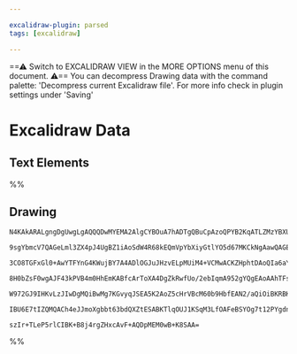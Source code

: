 ```yaml
---

excalidraw-plugin: parsed
tags: [excalidraw]

---
```

==⚠  Switch to EXCALIDRAW VIEW in the MORE OPTIONS menu of this document. ⚠== You can decompress Drawing data with the command palette: 'Decompress current Excalidraw file'. For more info check in plugin settings under 'Saving'


# Excalidraw Data

## Text Elements
%%
## Drawing
```compressed-json
N4KAkARALgngDgUwgLgAQQQDwMYEMA2AlgCYBOuA7hADTgQBuCpAzoQPYB2KqATLZMzYBXUtiRoIACyhQ4zZAHoFAc0JRJQgEYA6bGwC2CgF7N6hbEcK4OCtptbErHALRY8RMpWdx8Q1TdIEfARcZgRmBShcZQUebQBGAFZtAGYaOiCEfQQOKGZuAG1wMFAwMogSbghsACUARxTiTAAzfP5y2EQqqCwodLLITG4eAA4ATm0AdjGZkcnpnjGANjnE

9sgYbmcV7QAGeLml3ZX4pJ4UgBZ1iAoSdW4R68kEQmVpYbXiyGtlYO5d67MKCkNgAawQAGE2Pg2KQqgBieIIJFI/rlTS4bCg5QgoQcYhQmFwiTA6zMOC4QK5NGQZqEfD4ADKsD+EkEHhpECBIPBAHU7pJhoDgWCEMyYKz0OzKtdcW8OOF8mh4tc2BTsGpNsrdgCvhAccI4ABJYhK1AFAC612a5GyJu4HCEDOuhHxWCquF2nNx+IVzDNjuderCCGI

3CO8TGFxGl0+AwYTFYnG4KWujBY7A4ADlOGJuJHzvELpMUiM4+VCMwACKZHphtDAoQIa6aYT4gCiwWyuQDTvw1yEcGIuDr+cmiTLuwuYySZaueqIHFBDr71xhWND3GaBDC1x6mD6Em9lAAKr0qpzmpwoIzCEZxLxdfGr7kAGK4fT0rWocuQfdQABBIhlC4CRgmaPo0yYKBzAIIDXlA9AoDVTk9FyXBXSYe00EDfs9VhV5XQIM8Dwva5cCEZCanCO

8H0bZsF0wgAJF43kPVB4m0HhEmKABfcArToXA4DgZkRwfUo/2ebIqmA952gYQgEAoAAhTFsR9AloVhBFmj0/S0WqEQqSgI0en0ZkeUhbTiXQRFkQcwzsGMnJTPMtSsQNPEtKJbpyA4clKVcpyXNyMyslfekmRZB8uWhGViiM0gTPCiyRT5AUhUS5zktc1LLNFcVJTijkFJylLzJqYR5UVfMytCtysgAeXVTV8x1ercrC8zX2vd9P3wb9yySiqIuv

W972GJ9IHKvLzJIwDgMQiBwMg7KGvyqJSEA5K2AoZ5cHrVBcM60b9HbfEAN2/aQiOiBKRBKhTrmrIrsek94FizSQq6xr9FfW0ECqyUTsS5hsBBBkAA1uESUYuJ1fYeB4XZJl2FJ4j4MGIehfAAE0UyObQxhGTGlmR1H0cx4ajDYAxuEkyB6AIJt8z457uqyKrvL9M0IG+hScRICaHxRwXSGFno4Fh8WSAAWTYYgEAu3BNGCI7t3wXdEqFnydLQRm

IBU6E7tIZQMQACh4eJJmoXgbbt63bdQXZtESABKTlqOUJ1KSqM3LfOAFeBSYOg7t12PYgdn1t+grwRamDOF7INyhtD8gZyJWJY4ZQGb1HJVfV7h6OubAiGlhtSCba4OAzkvq4Y+NhCgRc6Mb659EpcFSCzeuq5rvUu9IHuVbVzcB4QGPyjsAArBBsDyRk67gBWlbH4u0E17XykxGDGBPOn8Hz+NOlisJgkXzNUKEIEDA+rocNXBc2A3DWdybtOQQ

szIr+TLeP5rlCIBK+B8j4rgZHxcAvF+AQDpMEM0wB+K8SAA=
```
%%